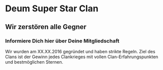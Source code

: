 Deum Super Star Clan
=========

Wir zerstören alle Gegner
---------

### Informiere Dich hier über Deine Mitgliedschaft

Wir wurden am XX.XX.2016 gegründet und haben strikte Regeln.
Ziel des Clans ist der Gewinn jedes Clankrieges mit vollen Clan-Erfahrungspunkten und bestmöglichen Sternen.


